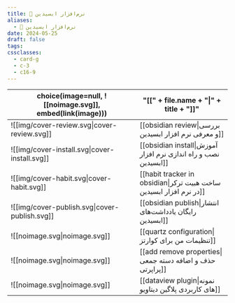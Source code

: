 ```yaml
---
title: 🔮 نرم‌افزار ابسیدین
aliases:
  - 🔮 نرم‌افزار ابسیدین
date: 2024-05-25
draft: false
tags: 
cssclasses:
  - card-g
  - c-3
  - c16-9
---
```

<style>
	.giscus {
		display: none;
		}
</style>





<!-- QueryToSerialize: table without id choice(image=null, ![[noimage.svg]], embed(link(image))), "[[" + file.name + "|" + title + "]]" WHERE draft = false AND parent = [[obsidian|🔮 نرم‌افزار ابسیدین]] SORT hierarchy ASC -->
<!-- SerializedQuery: table without id choice(image=null, ![[noimage.svg]], embed(link(image))), "[[" + file.name + "|" + title + "]]" WHERE draft = false AND parent = [[obsidian|🔮 نرم‌افزار ابسیدین]] SORT hierarchy ASC -->

| choice(image=null, ![[noimage.svg]], embed(link(image))) | "[[" + file.name + "\|" + title + "]]"                             |
| -------------------------------------------------------- | ------------------------------------------------------------------ |
| ![[img/cover-review.svg\|cover-review.svg]]              | [[obsidian review\|بررسی و معرفی نرم افزار ابسیدین]]               |
| ![[img/cover-install.svg\|cover-install.svg]]            | [[obsidian install\|آموزش نصب و راه اندازی نرم افزار ابسیدین]]     |
| ![[img/cover-habit.svg\|cover-habit.svg]]                | [[habit tracker in obsidian\|ساخت هبیت ترکر در نرم افزار ابسیدین]] |
| ![[img/cover-publish.svg\|cover-publish.svg]]            | [[obsidian publish\|انتشار رایگان یادداشت‌های ابسیدین]]            |
| ![[noimage.svg\|noimage.svg]]                            | [[quartz configuration\|تنظیمات من برای کوارتز]]                   |
| ![[noimage.svg\|noimage.svg]]                            | [[add remove properties\|حذف و اضافه دسته جمعی پراپرتی]]           |
| ![[noimage.svg\|noimage.svg]]                            | [[dataview plugin\|نمونه های کاربردی پلاگین دیتاویو]]              |
<!-- SerializedQuery END -->




